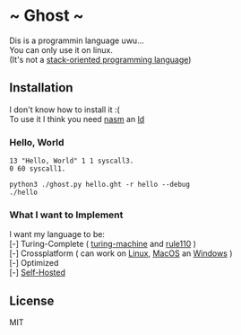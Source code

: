 # ~ Ghost ~
Dis is a programmin language uwu... <br/>
You can only use it on linux.<br/>
(It's not a [stack-oriented programming language](https://en.wikipedia.org/wiki/Stack-oriented_programming))

## Installation
I don't know how to install it :( <br/> 
To use it I think you need [nasm](https://www.nasm.us/) an [ld](https://linux.die.net/man/1/ld)

### Hello, World
```
13 "Hello, World" 1 1 syscall3.
0 60 syscall1.
```

```
python3 ./ghost.py hello.ght -r hello --debug
./hello
```

### What I want to Implement
I want my language to be: <br/>
 [-] Turing-Complete ( [turing-machine](https://en.wikipedia.org/wiki/Turing_machine) and  [rule110](https://en.wikipedia.org/wiki/Rule_110) ) <br/>
 [-] Crossplatform ( can work on [Linux](https://en.wikipedia.org/wiki/Linux), [MacOS](https://en.wikipedia.org/wiki/MacOS) an [Windows](https://en.wikipedia.org/wiki/Microsoft_Windows) ) <br/>
 [-] Optimized <br/>
 [-] [Self-Hosted](https://en.wikipedia.org/wiki/Self-hosting_(compilers)) <br/>

## License
MIT
